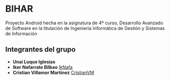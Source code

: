 # BIHAR

Proyecto Android hecha en la asignatura de 4º curso, Desarrollo Avanzado de Software en la titulación de Ingeniería Informática de Gestión y Sistemas de Información

## Integrantes del grupo

* **Unai Luque Iglesias**
* **Iker Nafarrate Bilbao** [IkNafa](https://github.com/IkNafa)
* **Cristian Villamor Martinez** [CristianVM](https://github.com/CristianVM)
